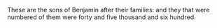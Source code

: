 These are the sons of Benjamin after their families: and they that were numbered of them were forty and five thousand and six hundred.
